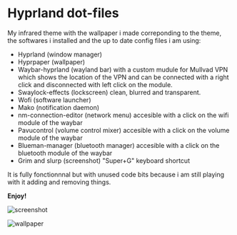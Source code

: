 # Hyprland dot-files

My infrared theme with the wallpaper i made correponding to the theme,
the softwares i installed and the up to date config files i am using:

- Hyprland (window manager)
- Hyprpaper (wallpaper) 
- Waybar-hyprland (wayland bar) with a custom mudule for Mullvad VPN which shows the location of the VPN and can be connected with a right click and disconnected with left click on the module.
- Swaylock-effects (lockscreen) clean, blurred and transparent.
- Wofi (software launcher)
- Mako (notification daemon)
- nm-connection-editor (network menu) accesible with a click on the wifi module of the waybar
- Pavucontrol (volume control mixer) accesible with a click on the volume module of the waybar
- Blueman-manager (bluetooth manager) accesible with a click on the bluetooth module of the waybar
- Grim and slurp (screenshot) "Super+G" keyboard shortcut

It is fully fonctionnnal but with unused code bits because i am still playing with it adding and removing things.
  
**Enjoy!**

![screenshot](https://github.com/visnudeva/dot-files/blob/main/20230505_12h09m51s_grim.png)

![wallpaper](https://github.com/visnudeva/dot-files/blob/main/Wallpaper01.jpg)

